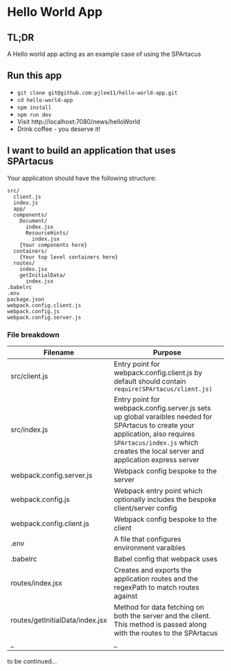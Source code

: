 # Hello World App

## TL;DR

A Hello world app acting as an example case of using the SPArtacus

## Run this app

- `git clone git@github.com:pjlee11/hello-world-app.git`
- `cd hello-world-app`
- `npm install`
- `npm run dev`
- Visit http://localhost:7080/news/helloWorld
- Drink coffee - you deserve it!

## I want to build an application that uses SPArtacus

Your application should have the following structure:

```
src/
  client.js
  index.js
  app/
  components/
    Document/
      index.jsx
      ResourceHints/
        index.jsx
    {Your components here}
  containers/
    {Your top level containers here}
  routes/
    index.jsx
    getInitialData/
      index.jsx
.babelrc
.env
package.json
webpack.config.client.js
webpack.config.js
webpack.config.server.js
```

### File breakdown

| Filename                        | Purpose                                                                                                                                                                                                             |
| ------------------------------- | ------------------------------------------------------------------------------------------------------------------------------------------------------------------------------------------------------------------- |
| src/client.js                   | Entry point for webpack.config.client.js by default should contain `require(SPArtacus/client.js)`                                                                                                                   |
| src/index.js                    | Entry point for webpack.config.server.js sets up global varaibles needed for SPArtacus to create your application, also requires `SPArtacus/index.js` which creates the local server and application express server |
| webpack.config.server.js        | Webpack config bespoke to the server                                                                                                                                                                                |
| webpack.config.js               | Webpack entry point which optionally includes the bespoke client/server config                                                                                                                                      |
| webpack.config.client.js        | Webpack config bespoke to the client                                                                                                                                                                                |
| .env                            | A file that configures environment varaibles                                                                                                                                                                        |
| .babelrc                        | Babel config that webpack uses                                                                                                                                                                                      |
| routes/index.jsx                | Creates and exports the application routes and the regexPath to match routes against                                                                                                                                |
| routes/getInitialData/index.jsx | Method for data fetching on both the server and the client. This method is passed along with the routes to the SPArtacus                                                                                            |
| \_                              | \_                                                                                                                                                                                                                  |

to be continued...
